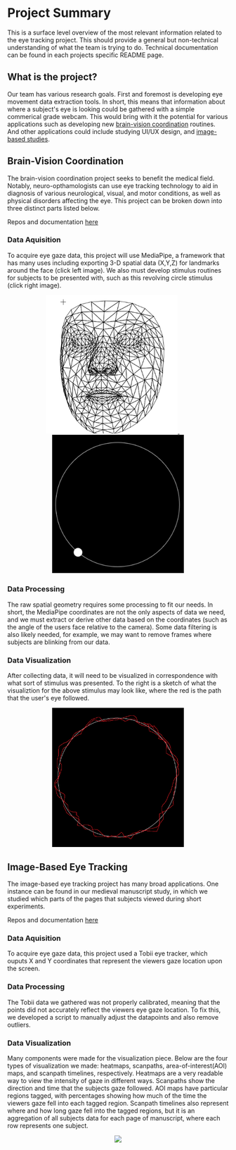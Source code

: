 # Project Summary
This is a surface level overview of the most relevant information related to the eye tracking project. This should provide a general but non-technical understanding of what the team is trying to do. Technical documentation can be found in each projects specific README page.

## What is the project?
Our team has various research goals. First and foremost is developing eye movement data extraction tools. In short, this means that information about where a subject's eye is looking could be gathered with a simple commerical grade webcam. This would bring with it the potential for various applications such as developing new [brain-vision coordination](##Brain-Vision-Coordination) routines. And other applications could include studying UI/UX design, and [image-based studies](##Image-Based-Eye-Tracking).

## Brain-Vision Coordination
The brain-vision coordination project seeks to benefit the medical field. Notably, neuro-opthamologists can use eye tracking technology to aid in diagnosis of various neurological, visual, and motor conditions, as well as physical disorders affecting the eye. This project can be broken down into three distinct parts listed below.

Repos and documentation [here](https://github.com/TylerEgloff/temp-readme/blob/main/projects/vision-brain-coordination.md)

### Data Aquisition
To acquire eye gaze data, this project will use MediaPipe, a framework that has many uses including exporting 3-D spatial data (X,Y,Z) for landmarks around the face (click left image). We also must develop stimulus routines for subjects to be presented with, such as this revolving circle stimulus (click right image).

<div align="center">
  <a href="face-mesh.gif">
    <img src="face-mesh-stll.png" width="300"/>
  </a>
  &nbsp;&nbsp;&nbsp;&nbsp;&nbsp;&nbsp;
  <a href="circle-stimulus.gif">
    <img src="circle-stimulus-still.png" width="300"/>
  </a>
</div>

### Data Processing
The raw spatial geometry requires some processing to fit our needs. In short, the MediaPipe coordinates are not the only aspects of data we need, and we must extract or derive other data based on the coordinates (such as the angle of the users face relative to the camera). Some data filtering is also likely needed, for example, we may want to remove frames where subjects are blinking from our data.

### Data Visualization
After collecting data, it will need to be visualized in correspondence with what sort of stimulus was presented. To the right is a sketch of what the visualiztion for the above stimulus may look like, where the red is the path that the user's eye followed.

<div align="center">
  <img src="circle-stimulus-visualized.png" width="300"/>
</div>

## Image-Based Eye Tracking
The image-based eye tracking project has many broad applications. One instance can be found in our medieval manuscript study, in which we studied which parts of the pages that subjects viewed during short experiments.

Repos and documentation [here](https://github.com/TylerEgloff/temp-readme/blob/main/projects/2024-medieval-manuscripts.md)

### Data Aquisition
To acquire eye gaze data, this project used a Tobii eye tracker, which ouputs X and Y coordinates that represent the viewers gaze location upon the screen. 

### Data Processing
The Tobii data we gathered was not properly calibrated, meaning that the points did not accurately reflect the viewers eye gaze location. To fix this, we developed a script to manually adjust the datapoints and also remove outliers. 

### Data Visualization
Many components were made for the visualization piece. Below are the four types of visualization we made: heatmaps, scanpaths, area-of-interest(AOI) maps, and scanpath timelines, respectively. Heatmaps are a very readable way to view the intensity of gaze in different ways. Scanpaths show the direction and time that the subjects gaze followed. AOI maps have particular regions tagged, with percentages showing how much of the time the viewers gaze fell into each tagged region. Scanpath timelines also represent where and how long gaze fell into the tagged regions, but it is an aggregation of all subjects data for each page of manuscript, where each row represents one subject.

<div align="center" style="white-space: nowrap;">
  <img src="assets/visualizations.jpg">
</div>










